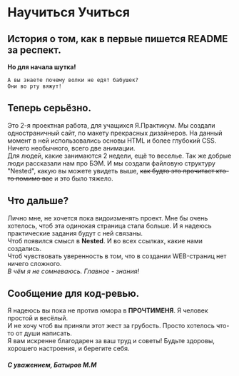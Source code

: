 Научиться Учиться 
=== 
История о том, как в первые пишется README за респект.
---
 **Но для начала шутка!**

```
А вы знаете почему волки не едят бабушек?  
Они во рту вяжут!
```

## Теперь серьёзно.

Это 2-я проектная работа, для учащихся Я.Практикум. Мы создали одностраничный сайт, по макету прекрасных дизайнеров. На данный момент в ней использовались основы HTML и более глубокий CSS. Ничего необычного, всего две анимации.  
Для людей, какие занимаются 2 недели, ещё то веселье. Так же добрые люди рассказали нам про БЭМ. 
И мы создали файловую структуру "Nested", какую вы можете увидеть выше, ~~как будто это прочитает кто-то помимо вас~~ и это было тяжело.

## Что дальше?

Лично мне, не хочется пока видоизменять проект. Мне бы очень хотелось, чтоб эта одинокая страница стала больше. И я надеюсь практические задания будут с ней связаны.  
Чтоб появился смысл в **Nested**. И во всех ссылках, какие нами создались.  
Чтоб чувствовать уверенность в том, что в создании WEB-страниц нет ничего сложного.  
*В чём я не сомневаюсь. Главное - знания!*  

## Сообщение для код-ревью.

Я надеюсь вы пока не против юмора в **ПРОЧТИМЕНЯ**. Я человек простой и весёлый.  
И не хочу чтоб вы приняли этот жест за грубость.  Просто хотелось что-то от души написать.  
Я вам искренне благодарен за ваш труд и советы! Будьте здоровы, хорошего настроения, и берегите себя.


##### С уважением, Батыров М.М
